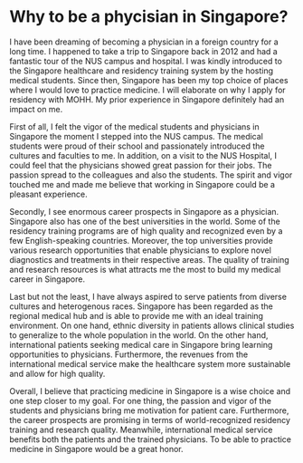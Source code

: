 # Why to be a phycisian in Singapore?

I have been dreaming of becoming a physician in a foreign country for a long time. I happened to take a trip to Singapore back in 2012 and had a fantastic tour of the NUS campus and hospital. I was kindly introduced to the Singapore healthcare and residency training system by the hosting medical students. Since then, Singapore has been my top choice of places where I would love to practice medicine. I will elaborate on why I apply for residency with MOHH. My prior experience in Singapore definitely had an impact on me.

First of all, I felt the vigor of the medical students and physicians in Singapore the moment I stepped into the NUS campus. The medical students were proud of their school and passionately introduced the cultures and faculties to me. In addition, on a visit to the NUS Hospital, I could feel that the physicians showed great passion for their jobs. The passion spread to the colleagues and also the students. The spirit and vigor touched me and made me believe that working in Singapore could be a pleasant experience.

Secondly, I see enormous career prospects in Singapore as a physician. Singapore also has one of the best universities in the world. Some of the residency training programs are of high quality and recognized even by a few English-speaking countries. Moreover, the top universities provide various research opportunities that enable physicians to explore novel diagnostics and treatments in their respective areas. The quality of training and research resources is what attracts me the most to build my medical career in Singapore.

Last but not the least, I have always aspired to serve patients from diverse cultures and heterogenous races. Singapore has been regarded as the regional medical hub and is able to provide me with an ideal training environment. On one hand, ethnic diversity in patients allows clinical studies to generalize to the whole population in the world. On the other hand, international patients seeking medical care in Singapore bring learning opportunities to physicians. Furthermore, the revenues from the international medical service make the healthcare system more sustainable and allow for high quality.

Overall, I believe that practicing medicine in Singapore is a wise choice and one step closer to my goal. For one thing, the passion and vigor of the students and physicians bring me motivation for patient care. Furthermore, the career prospects are promising in terms of world-recognized residency training and research quality. Meanwhile, international medical service benefits both the patients and the trained physicians. To be able to practice medicine in Singapore would be a great honor.
